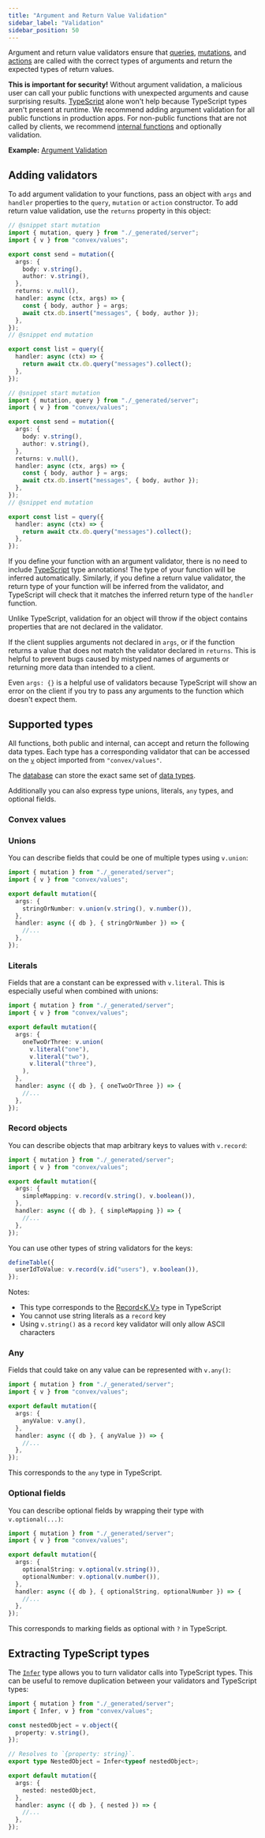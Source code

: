 ```yaml
---
title: "Argument and Return Value Validation"
sidebar_label: "Validation"
sidebar_position: 50
---
```




Argument and return value validators ensure that
[queries](./query-functions.mdx), [mutations](./mutation-functions.mdx), and
[actions](./actions.mdx) are called with the correct types of arguments and
return the expected types of return values.

**This is important for security!** Without argument validation, a malicious
user can call your public functions with unexpected arguments and cause
surprising results. [TypeScript](/understanding/best-practices/typescript) alone
won't help because TypeScript types aren't present at runtime. We recommend
adding argument validation for all public functions in production apps. For
non-public functions that are not called by clients, we recommend
[internal functions](/functions/internal-functions.mdx) and optionally
validation.

**Example:**
[Argument Validation](https://github.com/get-convex/convex-demos/tree/main/args-validation)

## Adding validators

To add argument validation to your functions, pass an object with `args` and
`handler` properties to the `query`, `mutation` or `action` constructor. To add
return value validation, use the `returns` property in this object:


```ts
// @snippet start mutation
import { mutation, query } from "./_generated/server";
import { v } from "convex/values";

export const send = mutation({
  args: {
    body: v.string(),
    author: v.string(),
  },
  returns: v.null(),
  handler: async (ctx, args) => {
    const { body, author } = args;
    await ctx.db.insert("messages", { body, author });
  },
});
// @snippet end mutation

export const list = query({
  handler: async (ctx) => {
    return await ctx.db.query("messages").collect();
  },
});
```

```ts
// @snippet start mutation
import { mutation, query } from "./_generated/server";
import { v } from "convex/values";

export const send = mutation({
  args: {
    body: v.string(),
    author: v.string(),
  },
  returns: v.null(),
  handler: async (ctx, args) => {
    const { body, author } = args;
    await ctx.db.insert("messages", { body, author });
  },
});
// @snippet end mutation

export const list = query({
  handler: async (ctx) => {
    return await ctx.db.query("messages").collect();
  },
});
```


If you define your function with an argument validator, there is no need to
include [TypeScript](/understanding/best-practices/typescript.mdx) type
annotations! The type of your function will be inferred automatically.
Similarly, if you define a return value validator, the return type of your
function will be inferred from the validator, and TypeScript will check that it
matches the inferred return type of the `handler` function.

Unlike TypeScript, validation for an object will throw if the object contains
properties that are not declared in the validator.

If the client supplies arguments not declared in `args`, or if the function
returns a value that does not match the validator declared in `returns`. This is
helpful to prevent bugs caused by mistyped names of arguments or returning more
data than intended to a client.

Even `args: {}` is a helpful use of validators because TypeScript will show an
error on the client if you try to pass any arguments to the function which
doesn't expect them.

## Supported types

All functions, both public and internal, can accept and return the following
data types. Each type has a corresponding validator that can be accessed on the
[`v`](/api/modules/values#v) object imported from `"convex/values"`.

The [database](/database.mdx) can store the exact same set of
[data types](/database/types.md).

Additionally you can also express type unions, literals, `any` types, and
optional fields.

### Convex values

<ConvexValues />

### Unions

You can describe fields that could be one of multiple types using `v.union`:

```typescript
import { mutation } from "./_generated/server";
import { v } from "convex/values";

export default mutation({
  args: {
    stringOrNumber: v.union(v.string(), v.number()),
  },
  handler: async ({ db }, { stringOrNumber }) => {
    //...
  },
});
```

### Literals

Fields that are a constant can be expressed with `v.literal`. This is especially
useful when combined with unions:

```typescript
import { mutation } from "./_generated/server";
import { v } from "convex/values";

export default mutation({
  args: {
    oneTwoOrThree: v.union(
      v.literal("one"),
      v.literal("two"),
      v.literal("three"),
    ),
  },
  handler: async ({ db }, { oneTwoOrThree }) => {
    //...
  },
});
```

### Record objects

You can describe objects that map arbitrary keys to values with `v.record`:

```typescript
import { mutation } from "./_generated/server";
import { v } from "convex/values";

export default mutation({
  args: {
    simpleMapping: v.record(v.string(), v.boolean()),
  },
  handler: async ({ db }, { simpleMapping }) => {
    //...
  },
});
```

You can use other types of string validators for the keys:

```typescript
defineTable({
  userIdToValue: v.record(v.id("users"), v.boolean()),
});
```

Notes:

- This type corresponds to the
  [Record\<K,V\>](https://www.typescriptlang.org/docs/handbook/utility-types.html#recordkeys-type)
  type in TypeScript
- You cannot use string literals as a `record` key
- Using `v.string()` as a `record` key validator will only allow ASCII
  characters

### Any

Fields that could take on any value can be represented with `v.any()`:

```typescript
import { mutation } from "./_generated/server";
import { v } from "convex/values";

export default mutation({
  args: {
    anyValue: v.any(),
  },
  handler: async ({ db }, { anyValue }) => {
    //...
  },
});
```

This corresponds to the `any` type in TypeScript.

### Optional fields

You can describe optional fields by wrapping their type with `v.optional(...)`:

```typescript
import { mutation } from "./_generated/server";
import { v } from "convex/values";

export default mutation({
  args: {
    optionalString: v.optional(v.string()),
    optionalNumber: v.optional(v.number()),
  },
  handler: async ({ db }, { optionalString, optionalNumber }) => {
    //...
  },
});
```

This corresponds to marking fields as optional with `?` in TypeScript.

## Extracting TypeScript types

The [`Infer`](/api/modules/values#infer) type allows you to turn validator calls
into TypeScript types. This can be useful to remove duplication between your
validators and TypeScript types:

```ts
import { mutation } from "./_generated/server";
import { Infer, v } from "convex/values";

const nestedObject = v.object({
  property: v.string(),
});

// Resolves to `{property: string}`.
export type NestedObject = Infer<typeof nestedObject>;

export default mutation({
  args: {
    nested: nestedObject,
  },
  handler: async ({ db }, { nested }) => {
    //...
  },
});
```

